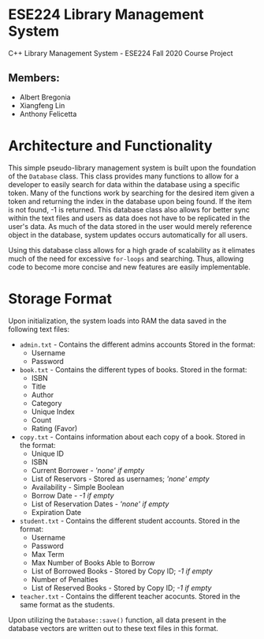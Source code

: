 # ESE224 Library Management System
C++ Library Management System - ESE224 Fall 2020 Course Project

## Members:
 - Albert Bregonia
 - Xiangfeng Lin
 - Anthony Felicetta
 
 # Architecture and Functionality
 This simple pseudo-library management system is built upon the foundation of the `Database` class.
 This class provides many functions to allow for a developer to easily search for data within the database using a specific token.
 Many of the functions work by searching for the desired item given a token and returning the index in the database upon being found. If the item is not found, -1 is returned.
 This database class also allows for better sync within the text files and users as data does not have to be replicated in the user's data. As much of the data stored in the user
 would merely reference object in the database, system updates occurs automatically for all users.
 
 Using this database class allows for a high grade of scalability as it elimates much of the need for excessive `for-loops` and searching. Thus, allowing code to become more concise and new features are easily implementable.
 
 # Storage Format
 Upon initialization, the system loads into RAM the data saved in the following text files:
 - `admin.txt` - Contains the different admins accounts Stored in the format:
   - Username
   - Password
 - `book.txt` - Contains the different types of books. Stored in the format:
   - ISBN
   - Title
   - Author
   - Category
   - Unique Index
   - Count
   - Rating (Favor)
- `copy.txt` - Contains information about each copy of a book. Stored in the format:
   - Unique ID
   - ISBN
   - Current Borrower - *'none' if empty*
   - List of Reservors - Stored as usernames; *'none' empty*
   - Availability - Simple Boolean
   - Borrow Date - *-1 if empty*
   - List of Reservation Dates - *'none' if empty*
   - Expiration Date
- `student.txt` - Contains the different student accounts. Stored in the format:
   - Username
   - Password
   - Max Term
   - Max Number of Books Able to Borrow
   - List of Borrowed Books - Stored by Copy ID; *-1 if empty*
   - Number of Penalties
   - List of Reserved Books - Stored by Copy ID; *-1 if empty*
- `teacher.txt` - Contains the different teacher acocunts. Stored in the same format as the students.

Upon utilizing the `Database::save()` function, all data present in the database vectors are written out to these text files in this format.
